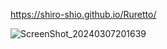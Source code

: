https://shiro-shio.github.io/Ruretto/


![ScreenShot_20240307201639](https://github.com/shiro-shio/Ruretto/assets/67617035/1bd713c0-7656-4f16-bda3-2c57e7a3347e)
